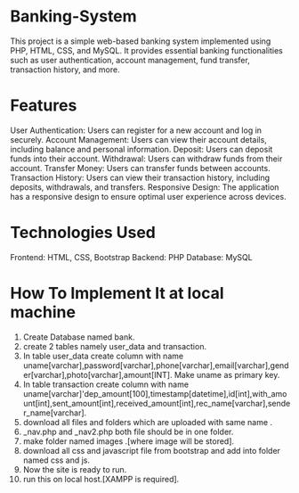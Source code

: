 # Banking-System
This project is a simple web-based banking system implemented using PHP, HTML, CSS, and MySQL. It provides essential banking functionalities such as user authentication, account management, fund transfer, transaction history, and more.


# Features
User Authentication: Users can register for a new account and log in securely.
Account Management: Users can view their account details, including balance and personal information.
Deposit: Users can deposit funds into their account.
Withdrawal: Users can withdraw funds from their account.
Transfer Money: Users can transfer funds between accounts.
Transaction History: Users can view their transaction history, including deposits, withdrawals, and transfers.
Responsive Design: The application has a responsive design to ensure optimal user experience across devices.

# Technologies Used
Frontend: HTML, CSS, Bootstrap
Backend: PHP
Database: MySQL

# How  To Implement It at local machine
1. Create Database named bank.
2. create 2 tables namely user_data and transaction.
3. In table user_data create column with name uname[varchar],password[varchar],phone[varchar],email[varchar],gender[varchar],photo[varchar],amount[INT]. Make uname as primary key.
4. In table transaction create column with name  uname[varchar]'dep_amount[100],timestamp[datetime],id[int],with_amount[int],sent_amount[int],received_amount[int],rec_name[varchar],sender_name[varchar].
5. download all files and folders which are uploaded with same name .
6. _nav.php and _nav2.php both file should be in one folder.
7. make folder named images .[where image will be stored].
8. download all css and javascript file from bootstrap and add into folder named css and js.
9. Now the site is ready to run.
10. run this on local host.[XAMPP is required].
